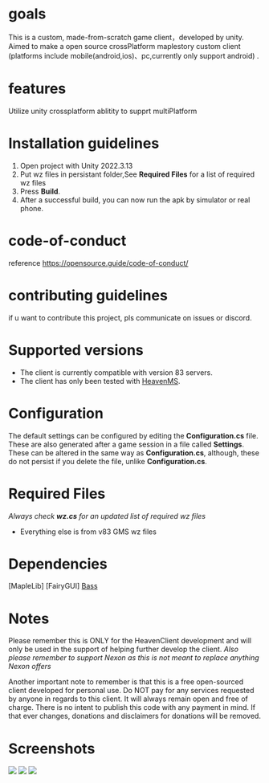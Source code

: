 # goals
This is a custom, made-from-scratch game client，developed by unity. Aimed to make a open source crossPlatform maplestory custom client (platforms include mobile(android,ios)、pc,currently only support android) .

# features
Utilize unity crossplatform ablitity to supprt multiPlatform

# Installation guidelines
1. Open project with Unity 2022.3.13
2. Put wz files in persistant folder,See **Required Files** for a list of required wz files
3. Press **Build**.
4. After a successful build, you can now run the apk by simulator or real phone.

# code-of-conduct
reference https://opensource.guide/code-of-conduct/

# contributing guidelines
if u want to contribute this project, pls communicate on issues or discord.

# Supported versions
- The client is currently compatible with version 83 servers.
- The client has only been tested with [HeavenMS].

# Configuration
The default settings can be configured by editing the **Configuration.cs** file. These are also generated after a game session in a file called **Settings**. These can be altered in the same way as **Configuration.cs**, although, these do not persist if you delete the file, unlike **Configuration.cs**.

# Required Files
*Always check **wz.cs** for an updated list of required wz files*
- Everything else is from v83 GMS wz files

# Dependencies
[MapleLib]
[FairyGUI]
[Bass]

# Notes
Please remember this is ONLY for the HeavenClient development and will only be used in the support of helping further develop the client. *Also please remember to support Nexon as this is not meant to replace anything Nexon offers*

Another important note to remember is that this is a free open-sourced client developed for personal use. Do NOT pay for any services requested by anyone in regards to this client. It will always remain open and free of charge. There is no intent to publish this code with any payment in mind. If that ever changes, donations and disclaimers for donations will be removed.

[HeavenMS]:          https://github.com/ronancpl/HeavenMS
[Bass]:              http://www.un4seen.com/

# Screenshots
<img src="Screenshots/1.png"  width="auto" height="auto">
<img src="Screenshots/2.png"  width="auto" height="auto">
<img src="Screenshots/3.png"  width="auto" height="auto">
